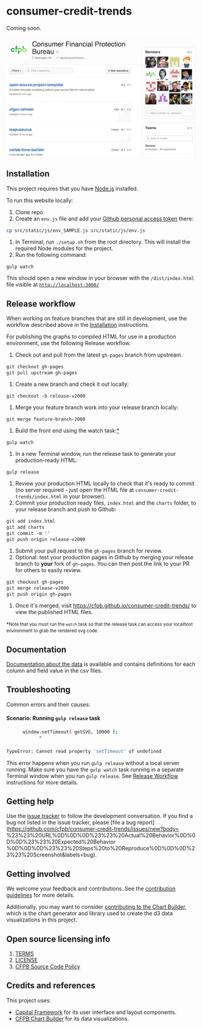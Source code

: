 # consumer-credit-trends

Coming soon.

![Screenshot of consumer-credit-trends](screenshot.png)


## Installation

This project requires that you have [Node.js](https://nodejs.org/en/) installed.

To run this website locally:

1. Clone repo
1. Create an `env.js` file and add your [Github personal access token](https://github.com/blog/1509-personal-api-tokens) there:

  ```bash
  cp src/static/js/env_SAMPLE.js src/static/js/env.js
  ```
1. In Terminal, run `./setup.sh` from the root directory. This will install the required Node modules for the project.
1. Run the following command:
  ```
  gulp watch
  ```
  This should open a new window in your browser with the `/dist/index.html` file visible at [`http://localhost:3000/`](http://localhost:3000/)

## Release workflow

When working on feature branches that are still in development, use the workflow described above in the [Installation](#installation) instructions.

For publishing the graphs to compiled HTML for use in a production environment, use the following Release workflow.

1. Check out and pull from the latest `gh-pages` branch from upstream.

  ```
  git checkout gh-pages
  git pull upstream gh-pages
  ```
1. Create a new branch and check it out locally:

  ```
  git checkout -b release-v2000
  ```
1. Merge your feature branch work into your release branch locally:

  ```
  git merge feature-branch-2000
  ```
1. Build the front end using the watch task:[*](#watch-note)

  ```
  gulp watch
  ```
1. In a new Terminal window, run the release task to generate your production-ready HTML:

  ```
  gulp release
  ```

1. Review your production HTML locally to check that it's ready to commit (no server required - just open the HTML file at `consumer-credit-trends/index.html` in your browser).
1. Commit your production ready files, `index.html` and the `charts` folder, to your release branch and push to Github:

  ```
  git add index.html
  git add charts
  git commit -m ''
  git push origin release-v2000
  ```
1. Submit your pull request to the `gh-pages` branch for review.
1. Optional: test your production pages in Github by merging your release branch to **your** fork of `gh-pages`. You can then post the link to your PR for others to easily review.

  ```
  git checkout gh-pages
  git merge release-v2000
  git push origin gh-pages
  ```
1. Once it's merged, visit https://cfpb.github.io/consumer-credit-trends/ to view the published HTML files.

<small><a name="watch-note"></a><strong>*</strong>Note that you must run the `watch` task so that the release task can access your localhost environment to grab the rendered svg code.</small>

## Documentation

[Documentation about the data](data/README.md) is available and contains definitions for each column and field value in the csv files.

## Troubleshooting

Common errors and their causes:

#### Scenario: Running `gulp release` task
```bash
      window.setTimeout( getSVG, 10000 );
            ^

TypeError: Cannot read property 'setTimeout' of undefined
```
This error happens when you run `gulp release` without a local server running. Make sure you have the `gulp watch` task running in a separate Terminal window when you run `gulp release`. See [Release Workflow](#release-workflow) instructions for more details.

## Getting help

Use the [issue tracker](https://github.com/cfpb/consumer-credit-trends/issues) to follow the
development conversation.
If you find a bug not listed in the issue tracker,
please [file a bug report](https://github.com/cfpb/consumer-credit-trends/issues/new?body=
%23%23%20URL%0D%0D%0D%23%23%20Actual%20Behavior%0D%0D%0D%23%23%20Expected%20Behavior
%0D%0D%0D%23%23%20Steps%20to%20Reproduce%0D%0D%0D%23%23%20Screenshot&labels=bug).


## Getting involved

We welcome your feedback and contributions.
See the [contribution guidelines](CONTRIBUTING.md) for more details.

Additionally, you may want to consider
[contributing to the Chart Builder](https://github.com/cfpb/cfpb-chart-builder),
which is the chart generator and library used to create the d3 data visualizations in this project.


## Open source licensing info
1. [TERMS](TERMS.md)
2. [LICENSE](LICENSE)
3. [CFPB Source Code Policy](https://github.com/cfpb/source-code-policy/)


## Credits and references

This project uses:

- [Capital Framework](https://github.com/cfpb/capital-framework)
for its user interface and layout components.
- [CFPB Chart Builder](https://github.com/cfpb/cfpb-chart-builder)
for its data visualizations.
